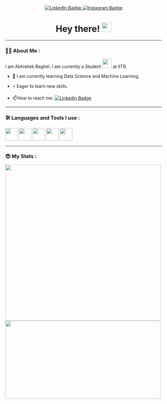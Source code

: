 <div id="badges" align= "center">
  <a href="https://www.linkedin.com/in/abhishek-baghel-7a0622261">
   <img src="https://img.shields.io/badge/LinkedIn-blue?style=for-the-badge&logo=linkedin&logoColor=white" alt="LinkedIn Badge"/>
  </a>
  <a href="https://instagram.com/abhishekbaghel_11?igshid=OGQ5ZDc2ODk2ZA==">
   <img src="https://img.shields.io/badge/Instagram-d62976?style=for-the-badge&logo=instagram&logoColor=white" alt="Instagram Badge"/>
  </a>
</div>

<h1 align = "center">
  Hey there!
  <img src="https://media.giphy.com/media/hvRJCLFzcasrR4ia7z/giphy.gif" width="30px"/>
</h1>

---

### :man_technologist: About Me :

I am Abhishek Baghel. I am currently a Student <img src="https://media.giphy.com/media/WUlplcMpOCEmTGBtBW/giphy.gif" width="30"> at IITR.

- :seedling: I am currently learning Data Science and Machine Learning.

- :zap: Eager to learn new skills.

- :mailbox:How to reach me: [![Linkedin Badge](https://img.shields.io/badge/-Abhishek%20Baghel-blue?style=flat&logo=Linkedin&logoColor=white)](https://www.linkedin.com/in/abhishek-baghel-7a0622261)

---

### :hammer_and_wrench: Languages and Tools I use :

<div>
  <img src='https://cdn.jsdelivr.net/gh/devicons/devicon/icons/python/python-original.svg' width="40" height="40">
  <img src='https://cdn.jsdelivr.net/gh/devicons/devicon/icons/cplusplus/cplusplus-original.svg' width="40" height="40">
  <img src='https://cdn.jsdelivr.net/gh/devicons/devicon/icons/vscode/vscode-original.svg' width="40" height="40">
  <img src='https://cdn.jsdelivr.net/gh/devicons/devicon/icons/jupyter/jupyter-original.svg' width="40" height="40">
  <img src='https://cdn.jsdelivr.net/gh/devicons/devicon/icons/mysql/mysql-original.svg' width="40" height="40">
  <!--
  <img src='https://cdn.jsdelivr.net/gh/devicons/devicon/icons/kaggle/kaggle-original.svg' width="40" height="40">
  <img src='https://cdn.jsdelivr.net/gh/devicons/devicon/icons/html5/html5-original.svg' width="40" height="40">
  <img src='https://cdn.jsdelivr.net/gh/devicons/devicon/icons/css3/css3-original.svg' width="40" height="40">
  <img src='https://cdn.jsdelivr.net/gh/devicons/devicon/icons/sqlite/sqlite-original.svg' width="40" height="40">
  -->
  
</div>

---

### :sunglasses: My Stats :
<div>
  <img align="center" src="https://github-readme-stats.vercel.app/api/top-langs/?username=abhishekbaghel11&layout=compact" width=500/>
  <img align="center" src="https://streak-stats.demolab.com?user=abhishekbaghel11&theme=vue&border_radius=15&card_width=300&hide_current_streak=true&hide_longest_streak=true" height=250 width=500 /)
</div>

